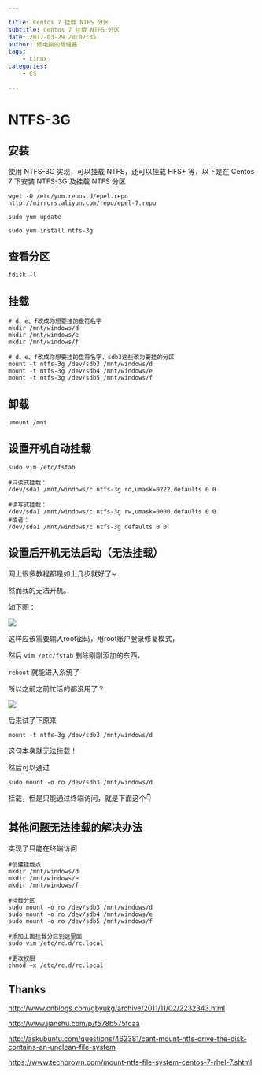 ```yaml
---

title: Centos 7 挂载 NTFS 分区
subtitle: Centos 7 挂载 NTFS 分区
date: 2017-03-29 20:02:35
author: 修电脑的裁缝酱
tags:
	- Linux
categories: 
	- CS
	
---
```



# NTFS-3G
## 安装

使用 NTFS-3G 实现，可以挂载 NTFS，还可以挂载 HFS+ 等，以下是在 Centos 7 下安装 NTFS-3G 及挂载 NTFS 分区

    wget -O /etc/yum.repos.d/epel.repo http://mirrors.aliyun.com/repo/epel-7.repo

    sudo yum update

    sudo yum install ntfs-3g

## 查看分区

    fdisk -l

<!-- more -->

## 挂载

    # d、e、f改成你想要挂的盘符名字
    mkdir /mnt/windows/d
    mkdir /mnt/windows/e
    mkdir /mnt/windows/f
    
    # d、e、f改成你想要挂的盘符名字，sdb3这些改为要挂的分区
    mount -t ntfs-3g /dev/sdb3 /mnt/windows/d
    mount -t ntfs-3g /dev/sdb4 /mnt/windows/e
    mount -t ntfs-3g /dev/sdb5 /mnt/windows/f
    
## 卸载
    umount /mnt

## 设置开机自动挂载

    sudo vim /etc/fstab
    
    #只读式挂载：
    /dev/sda1 /mnt/windows/c ntfs-3g ro,umask=0222,defaults 0 0
    
    #读写式挂载：
    /dev/sda1 /mnt/windows/c ntfs-3g rw,umask=0000,defaults 0 0
    #或者： 
    /dev/sda1 /mnt/windows/c ntfs-3g defaults 0 0

## 设置后开机无法启动（无法挂载）

网上很多教程都是如上几步就好了~

然而我的无法开机。

如下图：

![](http://huihut-img.oss-cn-shenzhen.aliyuncs.com/centosNTFSError.jpeg)

这样应该需要输入root密码，用root账户登录修复模式，

然后 `vim /etc/fstab` 删除刚刚添加的东西，

`reboot` 就能进入系统了

所以之前之前忙活的都没用了？

![](http://huihut-img.oss-cn-shenzhen.aliyuncs.com/biaoqing1.gif)

后来试了下原来

	mount -t ntfs-3g /dev/sdb3 /mnt/windows/d

这句本身就无法挂载！

然后可以通过

	sudo mount -o ro /dev/sdb3 /mnt/windows/d
	
挂载，但是只能通过终端访问，就是下面这个👇

## 其他问题无法挂载的解决办法

实现了只能在终端访问
    
    #创建挂载点
    mkdir /mnt/windows/d
    mkdir /mnt/windows/e
    mkdir /mnt/windows/f

    #挂载分区
    sudo mount -o ro /dev/sdb3 /mnt/windows/d
    sudo mount -o ro /dev/sdb4 /mnt/windows/e
    sudo mount -o ro /dev/sdb5 /mnt/windows/f

    #添加上面挂载分区到这里面
    sudo vim /etc/rc.d/rc.local 
    
    #更改权限
    chmod +x /etc/rc.d/rc.local


## Thanks 

<http://www.cnblogs.com/gbyukg/archive/2011/11/02/2232343.html>

<http://www.jianshu.com/p/f578b575fcaa>

<http://askubuntu.com/questions/462381/cant-mount-ntfs-drive-the-disk-contains-an-unclean-file-system>

<https://www.techbrown.com/mount-ntfs-file-system-centos-7-rhel-7.shtml>  